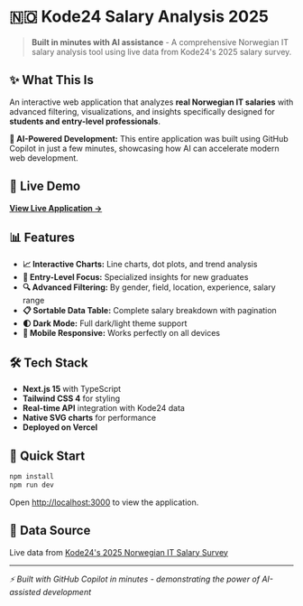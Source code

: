 # 🇳🇴 Kode24 Salary Analysis 2025

> **Built in minutes with AI assistance** - A comprehensive Norwegian IT salary analysis tool using live data from Kode24's 2025 salary survey.

## ✨ What This Is

An interactive web application that analyzes **real Norwegian IT salaries** with advanced filtering, visualizations, and insights specifically designed for **students and entry-level professionals**.

**🤖 AI-Powered Development:** This entire application was built using GitHub Copilot in just a few minutes, showcasing how AI can accelerate modern web development.

## 🚀 Live Demo

**[View Live Application →](kode24-salaries-2025.vercel.app)**

## 📊 Features

-   **📈 Interactive Charts:** Line charts, dot plots, and trend analysis
-   **🎯 Entry-Level Focus:** Specialized insights for new graduates
-   **🔍 Advanced Filtering:** By gender, field, location, experience, salary range
-   **📋 Sortable Data Table:** Complete salary breakdown with pagination
-   **🌓 Dark Mode:** Full dark/light theme support
-   **📱 Mobile Responsive:** Works perfectly on all devices

## 🛠️ Tech Stack

-   **Next.js 15** with TypeScript
-   **Tailwind CSS 4** for styling
-   **Real-time API** integration with Kode24 data
-   **Native SVG charts** for performance
-   **Deployed on Vercel**

## 🚀 Quick Start

```bash
npm install
npm run dev
```

Open [http://localhost:3000](http://localhost:3000) to view the application.

## 📡 Data Source

Live data from [Kode24's 2025 Norwegian IT Salary Survey](https://www.kode24.no/files/2025/09/01/kode24s%20l%C3%B8nnstall%202025.json)

---

_⚡ Built with GitHub Copilot in minutes - demonstrating the power of AI-assisted development_
